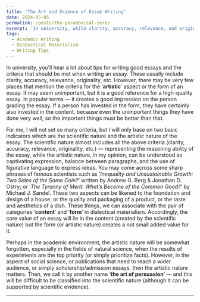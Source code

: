 ```yaml
---
title: 'The Art and Science of Essay Writing'
date: 2024-05-05
permalink: /posts/the-paradoxical-zero/
excerpt: 'In university, while clarity, accuracy, relevance, and originality are often emphasized in essay writing, the importance of its artistic form, which enhances presentation and persuasive impact, is frequently overlooked.'
tags:
  - Academic Writing
  - Dialectical Materialism
  - Writing Tips
---
```


In university, you’ll hear a lot about tips for writing good essays and the criteria that should be met when writing an essay. These usually include clarity, accuracy, relevance, originality, etc. However, there may be very few places that mention the criteria for the ‘**artistic**’ aspect or the form of an essay. It may seem unimportant, but it is a good reference for a high-quality essay. In popular terms — it creates a good impression on the person grading the essay. If a person has invested in the form, they have certainly also invested in the content, because even the unimportant things they have done very well, so the important things must be better than that.

For me, I will not set so many criteria, but I will only base on two basic indicators which are the scientific nature and the artistic nature of the essay. The scientific nature almost includes all the above criteria (clarity, accuracy, relevance, originality, etc.) — representing the reasoning ability of the essay, while the artistic nature, in my opinion, can be understood as captivating expression, balance between paragraphs, and the use of figurative language to express ideas. You may come across some sharp phrases of famous scientists such as ‘_Inequality and Unsustainable Growth: Two Sides of the Same Coin?_’ written by Andrew G. Berg & Jonathan D. Ostry; or ‘_The Tyranny of Merit: What’s Become of the Common Good?_’ by Michael J. Sandel. These two aspects can be likened to the foundation and design of a house, or the quality and packaging of a product, or the taste and aesthetics of a dish. These things, we can associate with the pair of categories ‘**content**’ and ‘**form**’ in dialectical materialism. Accordingly, the core value of an essay will lie in the content (created by the scientific nature) but the form (or artistic nature) creates a not small added value for it.

Perhaps in the academic environment, the artistic nature will be somewhat forgotten, especially in the fields of natural science, when the results of experiments are the top priority (or simply prioritize facts). However, in the aspect of social science, or publications that need to reach a wider audience, or simply scholarship/admission essays, then the artistic nature matters. Then, we call it by another name ‘**the art of persuasion**’ — and this will be difficult to be classified into the scientific nature (although it can be supported by scientific evidence).

------
